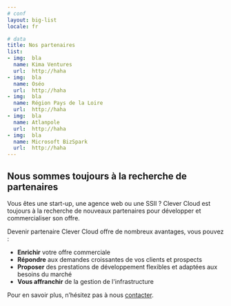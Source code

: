 ```yaml
---
# conf
layout: big-list
locale: fr

# data
title: Nos partenaires
list:
- img:  bla
  name: Kima Ventures
  url:  http://haha
- img:  bla
  name: Oséo
  url:  http://haha
- img:  bla
  name: Région Pays de la Loire
  url:  http://haha
- img:  bla
  name: Atlanpole
  url:  http://haha
- img:  bla
  name: Microsoft BizSpark
  url:  http://haha
---
```

## Nous sommes toujours à la recherche de partenaires 

Vous êtes une start-up, une agence web ou une SSII ? Clever Cloud est toujours à la recherche de nouveaux partenaires pour développer et commercialiser son offre.  

Devenir partenaire Clever Cloud offre de nombreux avantages, vous pouvez : 
* **Enrichir** votre offre commerciale 
* **Répondre** aux demandes croissantes de vos clients et prospects 
* **Proposer** des prestations de développement flexibles et adaptées aux besoins du marché 
* **Vous affranchir** de la gestion de l'infrastructure 

Pour en savoir plus, n’hésitez pas à nous [contacter](/contact.html "Contact").
